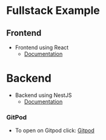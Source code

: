 # Fullstack Example
## Frontend
- Frontend using React
    - [Documentation](./frontend/README.md)
# Backend
- Backend using NestJS
    - [Documentation](./backend/README.md)

### GitPod
- To open on Gitpod click: [Gitpod](https://gitpod.io/#https://github.com/luizhfff/fullstack-react-nestjs)